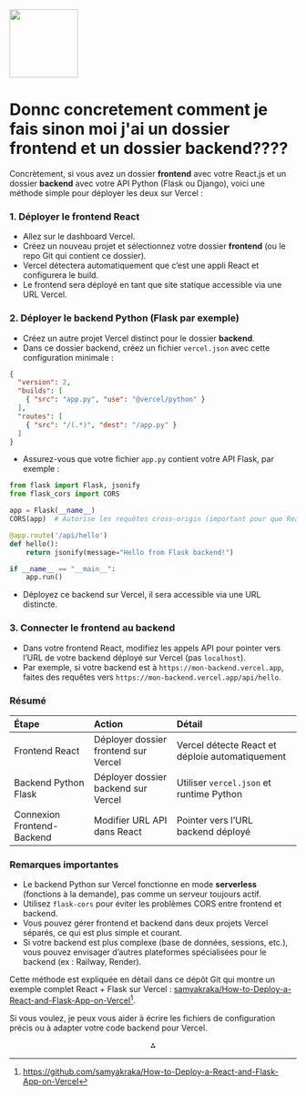 <img src="https://r2cdn.perplexity.ai/pplx-full-logo-primary-dark%402x.png" class="logo" width="120"/>

# Donnc concretement comment je fais sinon moi j'ai un dossier frontend et un dossier backend????

Concrètement, si vous avez un dossier **frontend** avec votre React.js et un dossier **backend** avec votre API Python (Flask ou Django), voici une méthode simple pour déployer les deux sur Vercel :

### 1. Déployer le frontend React

- Allez sur le dashboard Vercel.
- Créez un nouveau projet et sélectionnez votre dossier **frontend** (ou le repo Git qui contient ce dossier).
- Vercel détectera automatiquement que c’est une appli React et configurera le build.
- Le frontend sera déployé en tant que site statique accessible via une URL Vercel.


### 2. Déployer le backend Python (Flask par exemple)

- Créez un autre projet Vercel distinct pour le dossier **backend**.
- Dans ce dossier backend, créez un fichier `vercel.json` avec cette configuration minimale :

```json
{
  "version": 2,
  "builds": [
    { "src": "app.py", "use": "@vercel/python" }
  ],
  "routes": [
    { "src": "/(.*)", "dest": "/app.py" }
  ]
}
```

- Assurez-vous que votre fichier `app.py` contient votre API Flask, par exemple :

```python
from flask import Flask, jsonify
from flask_cors import CORS

app = Flask(__name__)
CORS(app)  # Autorise les requêtes cross-origin (important pour que React puisse appeler l’API)

@app.route('/api/hello')
def hello():
    return jsonify(message="Hello from Flask backend!")

if __name__ == "__main__":
    app.run()
```

- Déployez ce backend sur Vercel, il sera accessible via une URL distincte.


### 3. Connecter le frontend au backend

- Dans votre frontend React, modifiez les appels API pour pointer vers l’URL de votre backend déployé sur Vercel (pas `localhost`).
- Par exemple, si votre backend est à `https://mon-backend.vercel.app`, faites des requêtes vers `https://mon-backend.vercel.app/api/hello`.


### Résumé

| Étape | Action | Détail |
| :-- | :-- | :-- |
| Frontend React | Déployer dossier frontend sur Vercel | Vercel détecte React et déploie automatiquement |
| Backend Python Flask | Déployer dossier backend sur Vercel | Utiliser `vercel.json` et runtime Python |
| Connexion Frontend-Backend | Modifier URL API dans React | Pointer vers l’URL backend déployé |

### Remarques importantes

- Le backend Python sur Vercel fonctionne en mode **serverless** (fonctions à la demande), pas comme un serveur toujours actif.
- Utilisez `flask-cors` pour éviter les problèmes CORS entre frontend et backend.
- Vous pouvez gérer frontend et backend dans deux projets Vercel séparés, ce qui est plus simple et courant.
- Si votre backend est plus complexe (base de données, sessions, etc.), vous pouvez envisager d’autres plateformes spécialisées pour le backend (ex : Railway, Render).

Cette méthode est expliquée en détail dans ce dépôt Git qui montre un exemple complet React + Flask sur Vercel :
[samyakraka/How-to-Deploy-a-React-and-Flask-App-on-Vercel](https://github.com/samyakraka/How-to-Deploy-a-React-and-Flask-App-on-Vercel)[^5].

Si vous voulez, je peux vous aider à écrire les fichiers de configuration précis ou à adapter votre code backend pour Vercel.

<div style="text-align: center">⁂</div>

[^1]: https://vercel.com/guides/deploying-react-with-vercel

[^2]: https://www.reddit.com/r/django/comments/1cv20ln/deploying_django_backend_react_frontend_on_vercel/

[^3]: https://community.vercel.com/t/vercel-deployment-issues-flask-react-application/1767

[^4]: https://www.youtube.com/watch?v=FvsvHzcwOmQ

[^5]: https://github.com/samyakraka/How-to-Deploy-a-React-and-Flask-App-on-Vercel

[^6]: https://v0.dev/chat/python-backend-development-BKhkuJ5zLOV

[^7]: https://javascript.plainenglish.io/how-to-deploy-a-react-app-to-vercel-9ba89b7d14bc

[^8]: https://stackoverflow.com/questions/73821796/vercel-deploy-flask-backend-react-frontend

[^9]: https://vercel.com/docs/deployments

[^10]: https://www.youtube.com/watch?v=CNJkX9rYI8U


